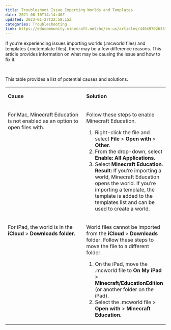 ```yaml
---
title: Troubleshoot Issue Importing Worlds and Templates
date: 2021-08-10T14:14:40Z
updated: 2023-01-27T22:58:15Z
categories: Troubleshooting
link: https://educommunity.minecraft.net/hc/en-us/articles/4404970263572-Troubleshoot-Issue-Importing-Worlds-and-Templates
---
```


If you’re experiencing issues importing worlds (.mcworld files) and templates (.mctemplate files), there may be a few difference reasons. This article provides information on what may be causing the issue and how to fix it.

 

This table provides a list of potential causes and solutions.

<table data-border="1px" data-cellpadding="5px">
<colgroup>
<col style="width: 50%" />
<col style="width: 50%" />
</colgroup>
<tbody>
<tr>
<td style="vertical-align: top" width="312"><p><strong>Cause</strong></p></td>
<td style="vertical-align: top" width="312"><p><strong>Solution</strong></p></td>
</tr>
<tr>
<td style="vertical-align: top" width="312"><p>For Mac, Minecraft Education is not enabled as an option to open files with.</p></td>
<td style="vertical-align: top" width="312"><p>Follow these steps to enable Minecraft Education.</p>
<ol>
<li>Right-click the file and select <strong>File</strong> &gt; <strong>Open with</strong> &gt; <strong>Other</strong>.</li>
<li>From the drop-down, select <strong>Enable: All Applications</strong>.</li>
<li>Select <strong>Minecraft Education</strong>.<br />
<strong>Result:</strong> If you’re importing a world, Minecraft Education opens the world. If you’re importing a template, the template is added to the templates list and can be used to create a world.</li>
</ol></td>
</tr>
<tr>
<td style="vertical-align: top" width="312"><p>For iPad, the world is in the <strong>iCloud</strong> &gt; <strong>Downloads folder.</strong></p></td>
<td style="vertical-align: top" width="312"><p>World files cannot be imported from the <strong>iCloud</strong> &gt; <strong>Downloads</strong> folder. Follow these steps to move the file to a different folder.</p>
<ol>
<li>On the iPad, move the .mcworld file to <strong>On My iPad</strong> &gt; <strong>Minecraft/EducationEdition</strong> (or another folder on the iPad).</li>
<li>Select the .mcworld file &gt; <strong>Open with</strong> &gt; <strong>Minecraft Education</strong>.</li>
</ol></td>
</tr>
</tbody>
</table>
